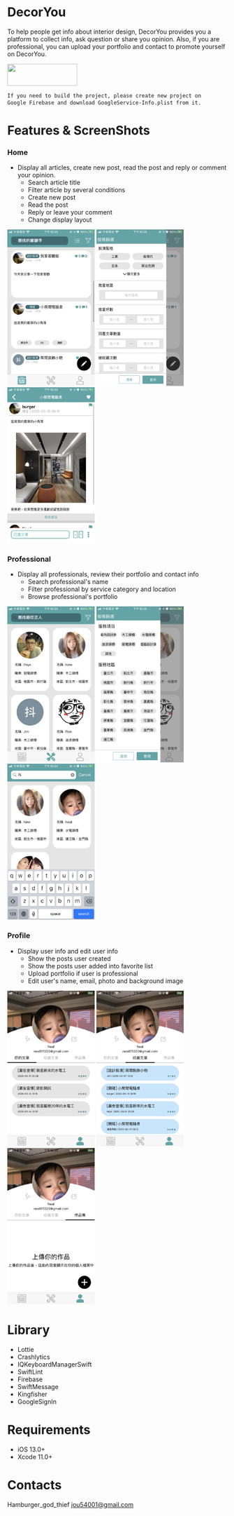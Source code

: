 # DecorYou
To help people get info about interior design, DecorYou provides you a platform to collect info, ask question or share you opinion. Also, if you are professional, you can upload your portfolio and contact to promote yourself on DecorYou.

[<img src="https://github.com/nick1ee/Shalk/raw/master/screenshot/DownloadAppStoreBadge.png" width="160" height="50" align=center>](https://apps.apple.com/app/id1501134737)

```
If you need to build the project, please create new project on 
Google Firebase and download GoogleService-Info.plist from it.
```

# Features & ScreenShots

### Home
* Display all articles, create new post, read the post and reply or comment your opinion.
  * Search article title
  * Filter article by several conditions
  * Create new post
  * Read the post
  * Reply or leave your comment
  * Change display layout
  
<img src="https://github.com/HamburgerGodThief/DecorYou/blob/develop/DecorYouDemo/IMG_7470.PNG" width="200"/> <img src="https://github.com/HamburgerGodThief/DecorYou/blob/develop/DecorYouDemo/IMG_7471.PNG" width="200"/> <img src="https://github.com/HamburgerGodThief/DecorYou/blob/develop/DecorYouDemo/IMG_7472.PNG" width="200"/>
  
  
### Professional
* Display all professionals, review their portfolio and contact info
  * Search professional's name
  * Filter professional by service category and location
  * Browse professional's portfolio

<img src="https://github.com/HamburgerGodThief/DecorYou/blob/develop/DecorYouDemo/IMG_7473.PNG" width="200"/> <img src="https://github.com/HamburgerGodThief/DecorYou/blob/develop/DecorYouDemo/IMG_7474.PNG" width="200"/> <img src="https://github.com/HamburgerGodThief/DecorYou/blob/develop/DecorYouDemo/IMG_7475.PNG" width="200"/>
  
### Profile
* Display user info and edit user info
  * Show the posts user created
  * Show the posts user added into favorite list
  * Upload portfolio if user is professional 
  * Edit user's name, email, photo and background image

<img src="https://github.com/HamburgerGodThief/DecorYou/blob/develop/DecorYouDemo/IMG_7476.PNG" width="200"/> <img src="https://github.com/HamburgerGodThief/DecorYou/blob/develop/DecorYouDemo/IMG_7477.PNG" width="200"/> <img src="https://github.com/HamburgerGodThief/DecorYou/blob/develop/DecorYouDemo/IMG_7478.PNG" width="200"/>

# Library
* Lottie
* Crashlytics
* IQKeyboardManagerSwift
* SwiftLint
* Firebase
* SwiftMessage
* Kingfisher
* GoogleSignIn

# Requirements
* iOS 13.0+
* Xcode 11.0+

# Contacts
Hamburger_god_thief [jou54001@gmail.com](jou54001@gmail.com)
